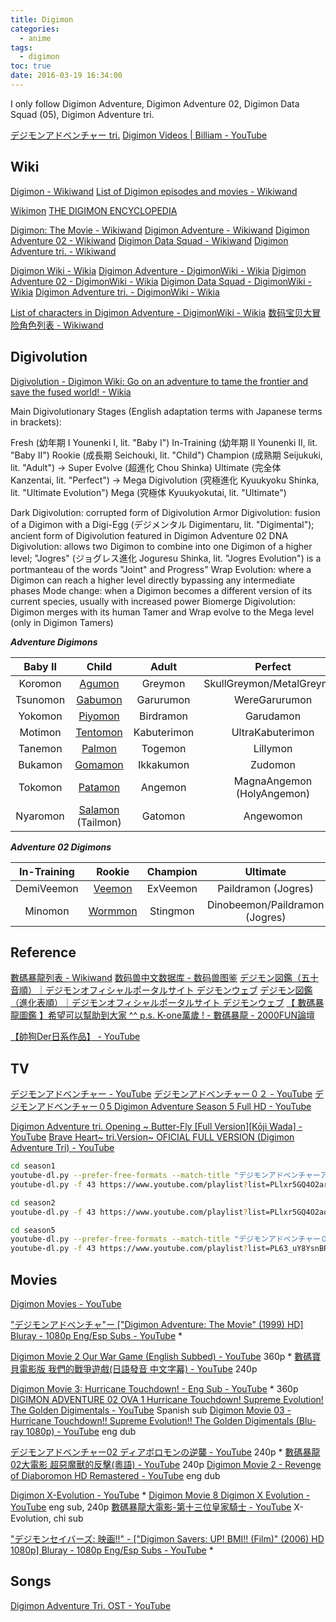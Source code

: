 ```yaml
---
title: Digimon
categories:
  - anime
tags:
  - digimon
toc: true
date: 2016-03-19 16:34:00
---
```


I only follow Digimon Adventure, Digimon Adventure 02, Digimon Data Squad (05), Digimon Adventure tri.

[デジモンアドベンチャー tri.](http://digimon-adventure.net/)
[Digimon Videos | Billiam - YouTube](https://www.youtube.com/playlist?list=PLRSA-iHL6JaL55Heyr-lGzZWlqxgRpjDu)

## Wiki

[Digimon - Wikiwand](http://www.wikiwand.com/en/Digimon)
[List of Digimon episodes and movies - Wikiwand](http://www.wikiwand.com/en/List_of_Digimon_episodes_and_movies)

[Wikimon](http://wikimon.net/Main_Page)
[THE DIGIMON ENCYCLOPEDIA](http://digipedia.db-destiny.net/)

[Digimon: The Movie - Wikiwand](http://www.wikiwand.com/en/Digimon:_The_Movie)
[Digimon Adventure - Wikiwand](http://www.wikiwand.com/en/Digimon_Adventure)
[Digimon Adventure 02 - Wikiwand](http://www.wikiwand.com/en/Digimon_Adventure_02)
[Digimon Data Squad - Wikiwand](http://www.wikiwand.com/en/Digimon_Data_Squad)
[Digimon Adventure tri. - Wikiwand](http://www.wikiwand.com/en/Digimon_Adventure_tri.)

[Digimon Wiki - Wikia](http://digimon.wikia.com/wiki/Digimon_Wiki)
[Digimon Adventure - DigimonWiki - Wikia](http://digimon.wikia.com/wiki/Digimon_Adventure)
[Digimon Adventure 02 - DigimonWiki - Wikia](http://digimon.wikia.com/wiki/Digimon_Adventure_02)
[Digimon Data Squad - DigimonWiki - Wikia](http://digimon.wikia.com/wiki/Digimon_Data_Squad)
[Digimon Adventure tri. - DigimonWiki - Wikia](http://digimon.wikia.com/wiki/Digimon_Adventure_tri.)

[List of characters in Digimon Adventure - DigimonWiki - Wikia](http://digimon.wikia.com/wiki/Andromon_%28Adventure%29)
[数码宝贝大冒险角色列表 - Wikiwand](http://www.wikiwand.com/zh/数码宝贝大冒险角色列表)

## Digivolution

[Digivolution - Digimon Wiki: Go on an adventure to tame the frontier and save the fused world! - Wikia](http://digimon.wikia.com/wiki/Digivolution)

Main Digivolutionary Stages (English adaptation terms with Japanese terms in brackets):

Fresh (幼年期 I Younenki I, lit. "Baby I")
In-Training (幼年期 II Younenki II, lit. "Baby II")
Rookie (成長期 Seichouki, lit. "Child")
Champion (成熟期 Seijukuki, lit. "Adult") -> Super Evolve (超進化 Chou Shinka)
Ultimate (完全体 Kanzentai, lit. "Perfect") -> Mega Digivolution (究極進化 Kyuukyoku Shinka, lit. "Ultimate Evolution")
Mega (究極体 Kyuukyokutai, lit. "Ultimate")

Dark Digivolution: corrupted form of Digivolution
Armor Digivolution: fusion of a Digimon with a Digi-Egg (デジメンタル Digimentaru, lit. "Digimental"); ancient form of Digivolution featured in Digimon Adventure 02
DNA Digivolution: allows two Digimon to combine into one Digimon of a higher level; "Jogres" (ジョグレス進化 Joguresu Shinka, lit. "Jogres Evolution") is a portmanteau of the words "Joint" and Progress"
Wrap Evolution: where a Digimon can reach a higher level directly bypassing any intermediate phases
Mode change: when a Digimon becomes a different version of its current species, usually with increased power
Biomerge Digivolution: Digimon merges with its human Tamer and Wrap evolve to the Mega level (only in Digimon Tamers)

***Adventure Digimons***

| Baby II | Child | Adult | Perfect | Ultimate |
|:---:|:---:|:---:|:---:|:---:|
| Koromon | [Agumon][Agumon] | Greymon | SkullGreymon/MetalGreymon | WarGreymon/Omnimon |
| Tsunomon | [Gabumon][Gabumon] | Garurumon | WereGarurumon | MetalGarurumon/Omnimon |
| Yokomon | [Piyomon][Biyomon] | Birdramon | Garudamon | Hououmon |
| Motimon | [Tentomon][Tentomon] | Kabuterimon | UltraKabuterimon | HerculesKabuterimon |
| Tanemon | [Palmon][Palmon] | Togemon | Lillymon | Rosemon |
| Bukamon | [Gomamon][Gomamon] | Ikkakumon | Zudomon | Plesiomon/Vikemon |
| Tokomon | [Patamon][Patamon] | Angemon | MagnaAngemon (HolyAngemon) | Seraphymon |
| Nyaromon | [Salamon][Salamon] (Tailmon) | Gatomon | Angewomon | Magnadramon/Ophanimon |

[Agumon]: http://digimon.wikia.com/wiki/Agumon_(Adventure)
[Gabumon]: http://digimon.wikia.com/wiki/Gabumon_(Adventure)
[Biyomon]: http://digimon.wikia.com/wiki/Biyomon_(Adventure)
[Tentomon]: http://digimon.wikia.com/wiki/Tentomon_(Adventure)
[Palmon]: http://digimon.wikia.com/wiki/Palmon_(Adventure)
[Gomamon]: http://digimon.wikia.com/wiki/Gomamon_(Adventure)
[Patamon]: http://digimon.wikia.com/wiki/Patamon_(Adventure)
[Salamon]: http://digimon.wikia.com/wiki/Salamon_(Adventure)

***Adventure 02 Digimons***

| In-Training | Rookie | Champion | Ultimate | Mega |
|:---:|:---:|:---:|:---:|:---:|
| DemiVeemon | [Veemon][Veemon] | ExVeemon | Paildramon (Jogres) | Imperialdramon (Jogres) |
| Minomon | [Wormmon][Wormmon] | Stingmon | Dinobeemon/Paildramon (Jogres) | GranKuwagamon/Imperialdramon (Jogres) |

[Veemon]: http://digimon.wikia.com/wiki/Veemon_(Adventure)
[Wormmon]: http://digimon.wikia.com/wiki/Wormmon_(Adventure)

## Reference

[數碼暴龍列表 - Wikiwand](https://www.wikiwand.com/zh-hk/數碼寶貝列表)
[数码兽中文数据库 - 数码兽图鉴](http://digimons.net/digimon/index.html)
[デジモン図鑑（五十音順）｜デジモンオフィシャルポータルサイト デジモンウェブ](http://digimon.net/reference/)
[デジモン図鑑（進化表順）｜デジモンオフィシャルポータルサイト デジモンウェブ](http://digimon.net/reference/evolution.php#reference_child2)
[【 數碼暴龍圖鑑 】希望可以幫助到大家 ^^ p.s. K-one萬歲 ! - 數碼暴龍 - 2000FUN論壇](http://www.2000fun.com/thread-5501616-1-1.html)

[【帥狗Der日系作品】 - YouTube](https://www.youtube.com/playlist?list=PLSYYuRn7FAnVrTgczBBUmPXoUTNgkBpqf)

## TV 

[デジモンアドベンチャー - YouTube](https://www.youtube.com/playlist?list=PLlxr5GQ4O2arXWWA2QG1a9zp1HxCO55hw)
[デジモンアドベンチャー０２ - YouTube](https://www.youtube.com/playlist?list=PLlxr5GQ4O2aq-1K0-G0oATY1dsNmSgxCz)
[デジモンアドベンチャー０5 Digimon Adventure Season 5 Full HD - YouTube](https://www.youtube.com/playlist?list=PL63_uY8YsnBR64qR85D8QMmZ5kvtSPu3i)

[Digimon Adventure tri. Opening ~ Butter-Fly [Full Version][Kōji Wada] - YouTube](https://www.youtube.com/watch?v=Ge6ky3w-eLM)
[Brave Heart~ tri.Version~ OFICIAL FULL VERSION (Digimon Adventure Tri) - YouTube](https://www.youtube.com/watch?v=23LpAs1Wfeg)

```sh
cd season1
youtube-dl.py --prefer-free-formats --match-title "デジモンアドベンチャーアニメ" https://www.youtube.com/channel/UC1meOBKxMrAxt3aKnvGRlJw/videos
youtube-dl.py -f 43 https://www.youtube.com/playlist?list=PLlxr5GQ4O2arXWWA2QG1a9zp1HxCO55hw

cd season2
youtube-dl.py -f 43 https://www.youtube.com/playlist?list=PLlxr5GQ4O2aq-1K0-G0oATY1dsNmSgxCz

cd season5
youtube-dl.py --prefer-free-formats --match-title "デジモンアドベンチャー０5"  https://www.youtube.com/channel/UC1meOBKxMrAxt3aKnvGRlJw/videos
youtube-dl.py -f 43 https://www.youtube.com/playlist?list=PL63_uY8YsnBR64qR85D8QMmZ5kvtSPu3i
```

## Movies

[Digimon Movies - YouTube](https://www.youtube.com/playlist?list=PLtsnHpgxIWFmHz4BC1XDPaZ4I-HWAhO65)

["デジモンアドベンチャ"ー ["Digimon Adventure: The Movie" (1999) HD] Bluray - 1080p Eng/Esp Subs - YouTube](https://www.youtube.com/watch?v=D5ewqknP3Co) *

[Digimon Movie 2 Our War Game (English Subbed) - YouTube](https://www.youtube.com/watch?v=yzjtK_Owx-M) 360p *
[數碼寶貝電影版 我們的戰爭遊戲(日語發音 中文字幕) - YouTube](https://www.youtube.com/watch?v=I43H-NxNgeo) 240p

[Digimon Movie 3: Hurricane Touchdown! - Eng Sub - YouTube](https://www.youtube.com/watch?v=CBCZu27gLKw) * 360p
[DIGIMON ADVENTURE 02 OVA 1 Hurricane Touchdown! Supreme Evolution! The Golden Digimentals - YouTube](https://www.youtube.com/watch?v=QEx1d2DjlcY) Spanish sub
[Digimon Movie 03 - Hurricane Touchdown!! Supreme Evolution!! The Golden Digimentals (Blu-ray 1080p) - YouTube](https://www.youtube.com/watch?v=zxsAyGYMTjM) eng dub

[デジモンアドベンチャー02 ディアボロモンの逆襲 - YouTube](https://www.youtube.com/watch?v=JQpt4q3EYug) 240p *
[數碼暴龍02大電影 超惡魔獸的反擊(粵語) - YouTube](https://www.youtube.com/watch?v=unNxaYQVPLU) 240p
[Digimon Movie 2 - Revenge of Diaboromon HD Remastered - YouTube](https://www.youtube.com/watch?v=7j3Q5be4Kjo) eng dub

[Digimon X-Evolution - YouTube](https://www.youtube.com/watch?v=AYliu3-WoyE) *
[Digimon Movie 8 Digimon X Evolution - YouTube](https://www.youtube.com/watch?v=gxKChcTsnfI) eng sub, 240p 
[數碼暴龍大電影-第十三位皇家騎士 - YouTube](https://www.youtube.com/watch?v=-dDM-G08310) X-Evolution, chi sub

["デジモンセイバーズ: 映画!!" - ["Digimon Savers: UP! BMI!! (Film)" (2006) HD 1080p] Bluray - 1080p Eng/Esp Subs - YouTube](https://www.youtube.com/watch?v=uKjkm17PmXk) *

## Songs

[Digimon Adventure Tri. OST - YouTube](https://www.youtube.com/playlist?list=PLXuCHW01HeL7GmdDVDi9ctK1DwAuJaafl)
